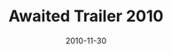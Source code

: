 ---
layout: media
category: media
title: "Awaited Trailer 2010"
date: 2010-11-30
description: "Awaited&#58; A Christmas Show 2010"
tag: 
 - awaited
 - christmas
video: "http://s3.amazonaws.com/crossroads-media/other-media/video/awaited2010trailer.mp4"
video-poster: "http://s3.amazonaws.com/crossroads-media/images/awaited2010trailer_still.jpg"
---